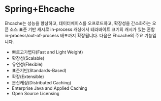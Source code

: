 # Spring+Ehcache

Ehcache는 성능을 향상하고, 데이터베이스를 오프로드하고, 확장성을 간소화하는 오픈 소스 표준 기반 캐시로 in-process 캐싱에서 테라바이트 크기의 캐시가 있는 혼합 in-process/out-of-process 배포까지 확장됩니다. 다음은 Ehcache의 주요 기능입니다.

* 빠르고가볍다(Fast and Light Weight)
* 확장성(Scalable)
* 유연성(Flexible)
* 표준기반(Standards-Based)
* 확장(Extensible)
* 분산캐싱(Distributed Caching)
* Enterprise Java and Applied Caching
* Open Source Licensing
